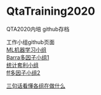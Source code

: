 # QtaTraining2020
QTA2020内培 github存档

工作小组github页面    
[ML机器学习小组](https://github.com/QTA-ML20/QTAML2020)    
[Barra多因子小组1](https://github.com/eveJiang/Barra_QTA2020)    
[统计套利小组](https://github.com/Harveydentsun/2020-Statistical-Arbitrage)    
[ff多因子小组2](https://github.com/jiangxunmu/multiFactor2_Barra)    
    
[三句话看懂各组在做什么](https://docs.qq.com/doc/DQ2VWRlllaFNTUXha)




